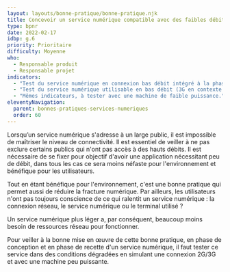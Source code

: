 ```yaml
---
layout: layouts/bonne-pratique/bonne-pratique.njk
title: Concevoir un service numérique compatible avec des faibles débits
type: bpnr
date: 2022-02-17
idbp: g.6
priority: Prioritaire
difficulty: Moyenne
who:
  - Responsable produit
  - Responsable projet
indicators:
  - "Test du service numérique en connexion bas débit intégré à la phase de recette des fonctionnalités : oui / non"
  - "Test du service numérique utilisable en bas débit (3G en contexte mobile, connexion 512 Kb en contexte fixe) : oui / non"
  - "Mêmes indicateurs, à tester avec une machine de faible puissance."
eleventyNavigation:
  parent: bonnes-pratiques-services-numeriques
  order: 60
---
```


Lorsqu’un service numérique s'adresse à un large public, il est impossible de maîtriser le niveau de connectivité. Il est essentiel de veiller à ne pas exclure certains publics qui n'ont pas accès à des hauts débits. Il est nécessaire de se fixer pour objectif d'avoir une application nécessitant peu de débit, dans tous les cas ce sera moins néfaste pour l'environnement et bénéfique pour les utilisateurs.

Tout en étant bénéfique pour l'environnement, c'est une bonne pratique qui permet aussi de réduire la fracture numérique. Par ailleurs, les utilisateurs n'ont pas toujours conscience de ce qui ralentit un service numérique : la connexion réseau, le service numérique ou le terminal utilisé ?

Un service numérique plus léger a, par conséquent, beaucoup moins besoin de ressources réseau pour fonctionner.

Pour veiller à la bonne mise en œuvre de cette bonne pratique, en phase de conception et en phase de recette d'un service numérique, il faut tester ce service dans des conditions dégradées en simulant une connexion 2G/3G et avec une machine peu puissante.
